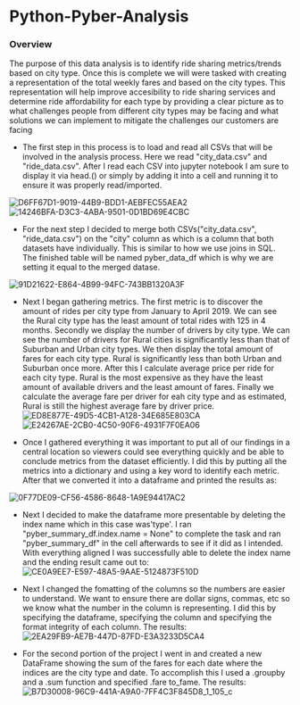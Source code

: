 # Python-Pyber-Analysis
### Overview

The purpose of this data analysis is to identify ride sharing metrics/trends based on city type. Once this is complete we will were tasked with creating a  representation of the total weekly fares and based on the city types. This representation will help improve accesibility to ride sharing services and determine ride affordability for each type by providing a clear picture as to what challenges people from different city types may be facing and what solutions we can implement to mitigate the challenges our customers are facing


- The first step in this process is to load and read all CSVs that will be involved in the analysis process. Here we read "city_data.csv" and "ride_data.csv". After I read each CSV into jupyter notebook I am sure to display it via head.() or simply by adding it into a cell and running it to ensure it was properly read/imported. 

![D6FF67D1-9019-44B9-BDD1-AEBFEC55AEA2](https://user-images.githubusercontent.com/112785655/216108777-1c6c70fc-f1a2-486c-90c7-a03115c79ab8.jpeg)
![14246BFA-D3C3-4ABA-9501-0D1BD69E4CBC](https://user-images.githubusercontent.com/112785655/216112824-8c84f108-939f-4e9c-89e0-ceb3ef2cb962.jpeg)

- For the next step I decided to merge both CSVs("city_data.csv", "ride_data.csv") on the "city" column as which is a column that both datasets have individually. This is similar to how we use joins in SQL. The finished table will be named pyber_data_df which is why we are setting it equal to the merged datase.

![91D21622-E864-4B99-94FC-743BB1320A3F](https://user-images.githubusercontent.com/112785655/216115044-320c746b-0f18-48d8-bc66-d1339ef4bb9e.jpeg)

- Next I began gathering metrics. The first metric is to discover the amount of rides per city type from January to April 2019. We can see the Rural city type has the least amount of total rides with 125 in 4 months. Secondly we display the number of drivers by city type. We can see the number of drivers for Rural cities is significantly less than that of Suburban and Urban city types. We then display the total amount of fares for each city type. Rural is significantly less than both Urban and Suburban once more. After this I calculate average price per ride for each city type. Rural is the most expensive as they have the least amount of available drivers and the least amount of fares. Finally we calculate the average fare per driver for eah city type and as estimated, Rural is still the highest average fare by driver price. 
![ED8E877E-49D5-4CB1-A128-34E685E803CA](https://user-images.githubusercontent.com/112785655/216137765-72a085ef-f8b2-442a-9c09-0d42313e14ed.jpeg)
![E24267AE-2CB0-4C50-90F6-4931F7F0EA06](https://user-images.githubusercontent.com/112785655/216138100-590f32c8-c944-46b0-8e2e-a462e23495bc.jpeg)

- Once I gathered everything it was important to put all of our findings in a central location so viewers could see everything quickly and be able to conclude metrics from the dataset efficiently. I did this by putting all the metrics into a dictionary and using a key word to identify each metric. After that we converted it into a dataframe and printed the results as:

![0F77DE09-CF56-4586-8648-1A9E94417AC2](https://user-images.githubusercontent.com/112785655/216139273-6e1dd90b-3e10-487b-a496-c1e5bb011689.jpeg)

- Next I decided to make the dataframe more presentable by deleting the index name which in this case was'type'. I ran "pyber_summary_df.index.name = None" to complete the task and ran "pyber_summary_df" in the cell afterwards to see if it did as I intended. With everything aligned I was successfully able to delete the index name and the ending result came out to:
![CE0A9EE7-E597-48A5-9AAE-5124873F510D](https://user-images.githubusercontent.com/112785655/216143322-7f66e79c-4b00-454b-b870-ce1ab76d4dee.jpeg)


- Next I changed the fomatting of the columns so the numbers are easier to understand. We want to ensure there are dollar signs, commas, etc so we know what the number in the column is representing. I did this by specifying the dataframe, specifying the column and specifying the format integrity of each column. The results: ![2EA29FB9-AE7B-447D-87FD-E3A3233D5CA4](https://user-images.githubusercontent.com/112785655/216142372-f6e55a03-7392-479f-a82f-133dd563c573.jpeg)

- For the second portion of the project I went in and created a new DataFrame showing the sum of the fares 
for each date where the indices are the city type and date. To accomplish this I used a .groupby and a .sum function and specified .fare to_fame. 
The results:
![B7D30008-96C9-441A-A9A0-7FF4C3F845D8_1_105_c](https://user-images.githubusercontent.com/112785655/216177380-d35e2d56-be1f-45cf-bb1a-d3e5e78fe524.jpeg)



